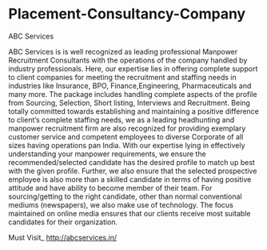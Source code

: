 # Placement-Consultancy-Company
ABC Services 

ABC Services is is well recognized as leading professional Manpower Recruitment Consultants with the operations of the company handled by industry professionals. Here, our expertise lies in offering complete support to client companies for meeting the recruitment and staffing needs in industries like Insurance, BPO, Finance,Engineering, Pharmaceuticals and many more. The package includes handling complete aspects of the profile from Sourcing, Selection, Short listing, Interviews and Recruitment. Being totally committed towards establishing and maintaining a positive difference to client’s complete staffing needs, we as a leading headhunting and manpower recruitment firm are also recognized for providing exemplary customer service and competent employees to diverse Corporate of all sizes having operations pan India. With our expertise lying in effectively understanding your manpower requirements, we ensure the recommended/selected candidate has the desired profile to match up best with the given profile. Further, we also ensure that the selected prospective employee is also more than a skilled candidate in terms of having positive attitude and have ability to become member of their team. For sourcing/getting to the right candidate, other than normal conventional mediums (newspapers), we also make use of technology. The focus maintained on online media ensures that our clients receive most suitable candidates for their organization.

Must Visit_ http://abcservices.in/
